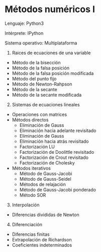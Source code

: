 # Métodos numéricos I

Lenguaje: Python3

Intérprete: IPython

Sistema operativo: Multiplataforma

1. Raices de ecuaciones de una variable 
  * Método de la bisección
  * Método de la falsa posición
  * Método de la falsa posición modificada
  * Método del punto fijo
  * Método de Newton-Rahpson
  * Método de la secante
  * Método de la secante modificada
2. Sistemas de ecuaciones lineales
  * Operaciones con matrices
  * Métodos directos
    * Eliminación de Gauss
    * Eliminación hacia adelante revisitado
    * Eliminación de Gauss
    * Eliminación hacia atrás revisitado
    * Factorización LU
    * Factorización de Doolittle revisitado
    * Factorización de Crout revisitado
    * Factorización de Cholesky
  * Métodos iterativos
    * Método de Gauss-Jacobi
    * Método de Gauss-Seidel
    * Métodos de relajación
    * Método de Gauss-Jacobi ponderado
    * Método SOR
3. Interpolación
  * Diferencias divididas de Newton
4. Diferenciación
  * Diferencias finitas
  * Extrapolación de Richardson
  * Coeficientes indeterminados
